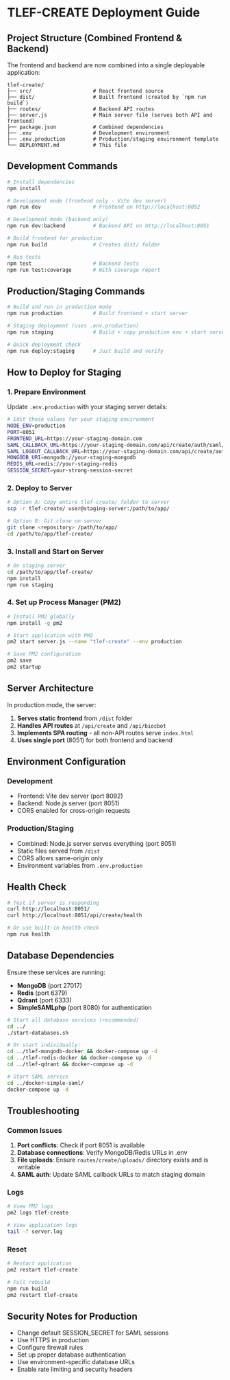 # TLEF-CREATE Deployment Guide

## Project Structure (Combined Frontend & Backend)

The frontend and backend are now combined into a single deployable application:

```
tlef-create/
├── src/                    # React frontend source
├── dist/                   # Built frontend (created by `npm run build`)
├── routes/                 # Backend API routes
├── server.js               # Main server file (serves both API and frontend)
├── package.json            # Combined dependencies
├── .env                    # Development environment
├── .env.production         # Production/staging environment template
└── DEPLOYMENT.md           # This file
```

## Development Commands

```bash
# Install dependencies
npm install

# Development mode (frontend only - Vite dev server)
npm run dev                 # Frontend on http://localhost:8092

# Development mode (backend only)
npm run dev:backend         # Backend API on http://localhost:8051

# Build frontend for production
npm run build               # Creates dist/ folder

# Run tests
npm test                    # Backend tests
npm run test:coverage       # With coverage report
```

## Production/Staging Commands

```bash
# Build and run in production mode
npm run production          # Build frontend + start server

# Staging deployment (uses .env.production)
npm run staging             # Build + copy production env + start server

# Quick deployment check
npm run deploy:staging      # Just build and verify
```

## How to Deploy for Staging

### 1. Prepare Environment

Update `.env.production` with your staging server details:
```bash
# Edit these values for your staging environment
NODE_ENV=production
PORT=8051
FRONTEND_URL=https://your-staging-domain.com
SAML_CALLBACK_URL=https://your-staging-domain.com/api/create/auth/saml/callback
SAML_LOGOUT_CALLBACK_URL=https://your-staging-domain.com/api/create/auth/logout/callback
MONGODB_URI=mongodb://your-staging-mongodb
REDIS_URL=redis://your-staging-redis
SESSION_SECRET=your-strong-session-secret
```

### 2. Deploy to Server

```bash
# Option A: Copy entire tlef-create/ folder to server
scp -r tlef-create/ user@staging-server:/path/to/app/

# Option B: Git clone on server
git clone <repository> /path/to/app/
cd /path/to/app/tlef-create/
```

### 3. Install and Start on Server

```bash
# On staging server
cd /path/to/app/tlef-create/
npm install
npm run staging
```

### 4. Set up Process Manager (PM2)

```bash
# Install PM2 globally
npm install -g pm2

# Start application with PM2
pm2 start server.js --name "tlef-create" --env production

# Save PM2 configuration
pm2 save
pm2 startup
```

## Server Architecture

In production mode, the server:

1. **Serves static frontend** from `/dist` folder
2. **Handles API routes** at `/api/create` and `/api/biocbot`
3. **Implements SPA routing** - all non-API routes serve `index.html`
4. **Uses single port** (8051) for both frontend and backend

## Environment Configuration

### Development
- Frontend: Vite dev server (port 8092)
- Backend: Node.js server (port 8051)
- CORS enabled for cross-origin requests

### Production/Staging
- Combined: Node.js server serves everything (port 8051)
- Static files served from `/dist`
- CORS allows same-origin only
- Environment variables from `.env.production`

## Health Check

```bash
# Test if server is responding
curl http://localhost:8051/
curl http://localhost:8051/api/create/health

# Or use built-in health check
npm run health
```

## Database Dependencies

Ensure these services are running:
- **MongoDB** (port 27017)
- **Redis** (port 6379)  
- **Qdrant** (port 6333)
- **SimpleSAMLphp** (port 8080) for authentication

```bash
# Start all database services (recommended)
cd ../
./start-databases.sh

# Or start individually:
cd ../tlef-mongodb-docker && docker-compose up -d
cd ../tlef-redis-docker && docker-compose up -d  
cd ../tlef-qdrant && docker-compose up -d

# Start SAML service
cd ../docker-simple-saml/
docker-compose up -d
```

## Troubleshooting

### Common Issues

1. **Port conflicts**: Check if port 8051 is available
2. **Database connections**: Verify MongoDB/Redis URLs in .env
3. **File uploads**: Ensure `routes/create/uploads/` directory exists and is writable
4. **SAML auth**: Update SAML callback URLs to match staging domain

### Logs

```bash
# View PM2 logs
pm2 logs tlef-create

# View application logs
tail -f server.log
```

### Reset

```bash
# Restart application
pm2 restart tlef-create

# Full rebuild
npm run build
pm2 restart tlef-create
```

## Security Notes for Production

- Change default SESSION_SECRET for SAML sessions
- Use HTTPS in production
- Configure firewall rules
- Set up proper database authentication
- Use environment-specific database URLs
- Enable rate limiting and security headers